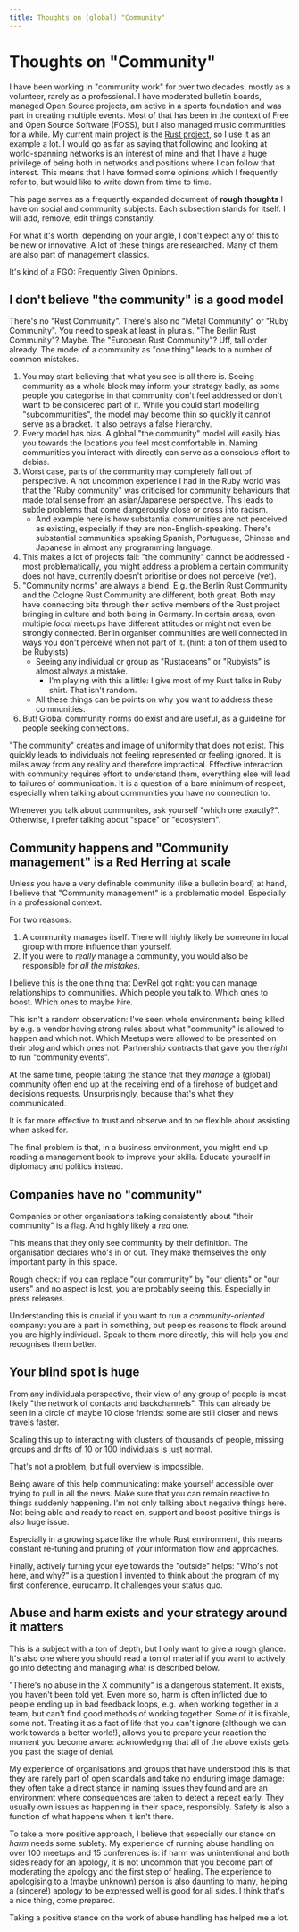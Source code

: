 ```yaml
---
title: Thoughts on (global) "Community"
---
```


# Thoughts on "Community"

I have been working in "community work" for over two decades, mostly as a volunteer, rarely as a professional.
I have moderated bulletin boards, managed Open Source projects, am active in a sports foundation and was part in creating multiple events.
Most of that has been in the context of Free and Open Source Software (FOSS), but I also managed music communities for a while.
My current main project is the [Rust project](https://rust-lang.org), so I use it as an example a lot.
I would go as far as saying that following and looking at world-spanning networks is an interest of mine and that I have a huge privilege of being both in networks and positions where I can follow that interest.
This means that I have formed some opinions which I frequently refer to, but would like to write down from time to time.

This page serves as a frequently expanded document of **rough thoughts** I have on social and community subjects.
Each subsection stands for itself.
I will add, remove, edit things constantly.

For what it's worth: depending on your angle, I don't expect any of this to be new or innovative.
A lot of these things are researched.
Many of them are also part of management classics.

It's kind of a FGO: Frequently Given Opinions.

## I don't believe "the community" is a good model

There's no "Rust Community". There's also no "Metal Community" or "Ruby Community". You need to speak at least in plurals. "The Berlin Rust Community"? Maybe. The "European Rust Community"? Uff, tall order already. The model of a community as "one thing" leads to a number of common mistakes.

1) You may start believing that what you see is all there is. Seeing community as a whole block may inform your strategy badly, as some people you categorise in that community don't feel addressed or don't want to be considered part of it. While you could start modelling "subcommunities", the model may become thin so quickly it cannot serve as a bracket. It also betrays a false hierarchy.
2) Every model has bias. A global "the community" model will easily bias you towards the locations you feel most comfortable in. Naming communities you interact with directly can serve as a conscious effort to debias.
3) Worst case, parts of the community may completely fall out of perspective. A not uncommon experience I had in the Ruby world was that the "Ruby community" was criticised for community behaviours that made total sense from an asian/Japanese perspective. This leads to subtle problems that come dangerously close or cross into racism.
    * And example here is how substantial communities are not perceived as existing, especially if they are non-English-speaking. There's substantial communities speaking Spanish, Portuguese, Chinese and Japanese in almost any programming language.
4) This makes a lot of projects fail: "the community" cannot be addressed - most problematically, you might address a problem a certain community does not have, currently doesn't prioritise or does not perceive (yet).
5) "Community norms" are always a blend. E.g. the Berlin Rust Community and the Cologne Rust Community are different, both great. Both may have connecting bits through their active members of the Rust project bringing in culture and both being in Germany. In certain areas, even multiple _local_ meetups have different attitudes or might not even be strongly connected. Berlin organiser communities are well connected in ways you don't perceive when not part of it. (hint: a ton of them used to be Rubyists)
    * Seeing any individual or group as "Rustaceans" or "Rubyists" is almost always a mistake.
      * I'm playing with this a little: I give most of my Rust talks in Ruby shirt. That isn't random.
    * All these things can be points on why you want to address these communities.
6) But! Global community norms do exist and are useful, as a guideline for people seeking connections.

"The community" creates and image of uniformity that does not exist.
This quickly leads to individuals not feeling represented or feeling ignored.
It is miles away from any reality and therefore impractical.
Effective interaction with community requires effort to understand them, everything else will lead to failures of communication.
It is a question of a bare minimum of respect, especially when talking about communities you have no connection to.

Whenever you talk about communites, ask yourself "which one exactly?".
Otherwise, I prefer talking about "space" or "ecosystem".

## Community happens and "Community management" is a Red Herring at scale

Unless you have a very definable community (like a bulletin board) at hand, I believe that "Community management" is a problematic model.
Especially in a professional context.

For two reasons:

1) A community manages itself. There will highly likely be someone in local group with more influence than yourself.
2) If you were to _really_ manage a community, you would also be responsible for _all the mistakes_.

I believe this is the one thing that DevRel got right: you can manage relationships to communities.
Which people you talk to.
Which ones to boost.
Which ones to maybe hire.

This isn't a random observation: I've seen whole environments being killed by e.g. a vendor having strong rules about what "community" is allowed to happen and which not.
Which Meetups were allowed to be presented on their blog and which ones not.
Partnership contracts that gave you the _right_ to run "community events".

At the same time, people taking the stance that they _manage_ a (global) community often end up at the receiving end of a firehose of budget and decisions requests.
Unsurprisingly, because that's what they communicated.

It is far more effective to trust and observe and to be flexible about assisting when asked for.

The final problem is that, in a business environment, you might end up reading a management book to improve your skills.
Educate yourself in diplomacy and politics instead.

## Companies have no "community"

Companies or other organisations talking consistently about "their community" is a flag.
And highly likely a _red_ one.

This means that they only see community by their definition.
The organisation declares who's in or out.
They make themselves the only important party in this space.

Rough check: if you can replace "our community" by "our clients" or "our users" and no aspect is lost, you are probably seeing this.
Especially in press releases.

Understanding this is crucial if you want to run a _community-oriented_ company: you are a part in something, but peoples reasons to flock around you are highly individual.
Speak to them more directly, this will help you and recognises them better.

## Your blind spot is huge

From any individuals perspective, their view of any group of people is most likely "the network of contacts and backchannels".
This can already be seen in a circle of maybe 10 close friends: some are still closer and news travels faster.

Scaling this up to interacting with clusters of thousands of people,
missing groups and drifts of 10 or 100 individuals is just normal.

That's not a problem, but full overview is impossible.

Being aware of this help communicating: make yourself accessible over trying to pull in all the news.
Make sure that you can remain reactive to things suddenly happening.
I'm not only talking about negative things here.
Not being able and ready to react on, support and boost positive things is also huge issue.

Especially in a growing space like the whole Rust environment, this means constant re-tuning and pruning of your information flow and approaches.

Finally, actively turning your eye towards the "outside" helps: "Who's not here, and why?" is a question I invented to think about the program of my first conference, eurucamp.
It challenges your status quo.

## Abuse and harm exists and your strategy around it matters

This is a subject with a ton of depth, but I only want to give a rough glance.
It's also one where you should read a ton of material if you want to actively go into detecting and managing what is described below.

"There's no abuse in the X community" is a dangerous statement.
It exists, you haven't been told yet.
Even more so, harm is often inflicted due to people ending up in bad feedback loops, e.g. when working together in a team, but can't find good methods of working together.
Some of it is fixable, some not.
Treating it as a fact of life that you can't ignore (although we can work towards a better world!), allows you to prepare your reaction the moment you become aware: acknowledging that all of the above exists gets you past the stage of denial.

My experience of organisations and groups that have understood this is that they are rarely part of open scandals and take no enduring image damage: they often take a direct stance in naming issues they found and are an environment where consequences are taken to detect a repeat early.
They usually own issues as happening in their space, responsibly.
Safety is also a function of what happens when it isn't there.

To take a more positive approach, I believe that especially our stance on _harm_ needs some sublety.
My experience of running abuse handling on over 100 meetups and 15 conferences is: if harm was unintentional and both sides ready for an apology, it is not uncommon that you become part of moderating the apology and the first step of healing.
The experience to apologising to a (maybe unknown) person is also daunting to many, helping a (sincere!) apology to be expressed well is good for all sides.
I think that's a nice thing, come prepared.

Taking a positive stance on the work of abuse handling has helped me a lot.
